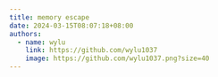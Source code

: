 ```yaml
---
title: memory escape
date: 2024-03-15T08:07:18+08:00
authors:
  - name: wylu
    link: https://github.com/wylu1037
    image: https://github.com/wylu1037.png?size=40
---
```

